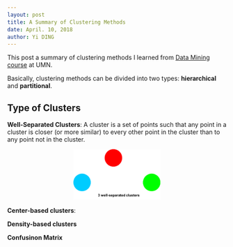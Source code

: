 ```yaml
---
layout: post
title: A Summary of Clustering Methods
date: April. 10, 2018
author: Yi DING
---
```


<style>
.tablelines table, .tablelines td, .tablelines th {
    border: 1px solid black;
    border-collapse: collapse;
        }
</style>

This post a summary of clustering methods I learned from [Data Mining course](https://www-users.cs.umn.edu/~kumar001/dmbook/index.php) at UMN.

Basically, clustering methods can be divided into two types: **hierarchical** and **partitional**.



## Type of Clusters

**Well-Separated Clusters**: A cluster is a set of points such that any point in a cluster is closer (or more similar) to every other point in the cluster than to any point not in the cluster. 

<p align = "center">
<img src="figures/well-separated.png"  alt="Well separated" width="200">
</p>



**Center-based clusters**: 

**Density-based clusters**





**Confusinon Matrix**

